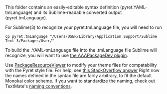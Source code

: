This folder contains an easily-editable syntax definition (pyret.YAML-tmLanguage) and its Sublime-readable converted output (pyret.tmLanguage). 

For Sublime(3) to recognize your pyret.tmLanguage file, you will need to run 

	cp pyret.tmLanguage "/Users/USER/Library/Application Support/Sublime Text 3/Packages/User/"

To build the .YAML-tmLanguage file into the .tmLanguage file Sublime will recognize, you will want to use [the AAAPackageDev plugin](https://github.com/SublimeText/AAAPackageDev).

Use [PackageResourceViewer](https://github.com/skuroda/PackageResourceViewer) to modify your theme files for compatability with the Pyret style file. For help, see [this StackOverflow answer](http://stackoverflow.com/a/25691811/4283301) Right now the names defined in the syntax file are fairly arbitrary, to fit the default Monokai color scheme. If you want to standardize the naming, check out TextMate's [naming conventions](http://manual.macromates.com/en/language_grammars#naming_conventions). 

